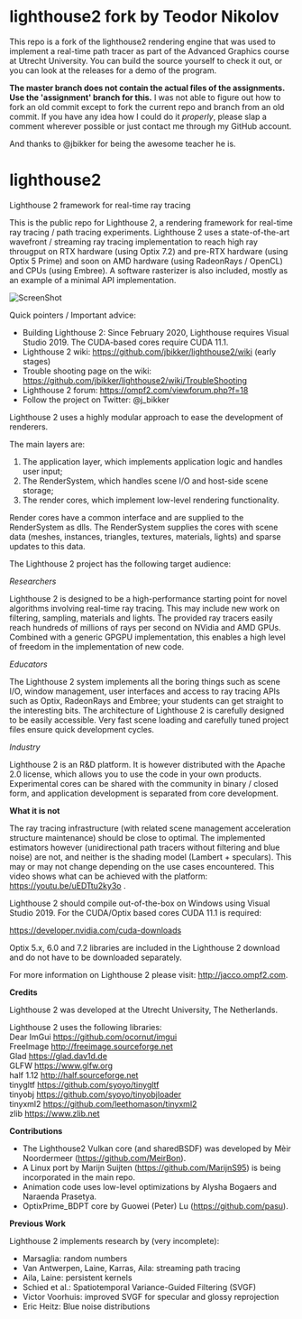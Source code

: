 # lighthouse2 fork by Teodor Nikolov
This repo is a fork of the lighthouse2 rendering engine that was used to implement a real-time path tracer as part of the Advanced Graphics course at Utrecht University.
You can build the source yourself to check it out, or you can look at the releases for a demo of the program.

**The master branch does not contain the actual files of the assignments. Use the 'assignment' branch for this.** I was not able to figure out how to fork an old commit except to fork the current repo and branch from an old commit. If you have any idea how I could do it _properly_, please slap a comment wherever possible or just contact me through my GitHub account.

And thanks to @jbikker for being the awesome teacher he is.

# lighthouse2
Lighthouse 2 framework for real-time ray tracing

This is the public repo for Lighthouse 2, a rendering framework for real-time ray tracing / path tracing experiments. 
Lighthouse 2 uses a state-of-the-art wavefront / streaming ray tracing implementation to reach high ray througput on RTX hardware 
(using Optix 7.2) and pre-RTX hardware (using Optix 5 Prime) and soon on AMD hardware (using RadeonRays / OpenCL) and CPUs (using Embree).
A software rasterizer is also included, mostly as an example of a minimal API implementation.

![ScreenShot](/screenshots/lighthouse_cobra.png)

Quick pointers / Important advice:

* Building Lighthouse 2: Since February 2020, Lighthouse requires Visual Studio 2019. The CUDA-based cores require CUDA 11.1.
* Lighthouse 2 wiki: https://github.com/jbikker/lighthouse2/wiki (early stages)
* Trouble shooting page on the wiki: https://github.com/jbikker/lighthouse2/wiki/TroubleShooting
* Lighthouse 2 forum: https://ompf2.com/viewforum.php?f=18
* Follow the project on Twitter: @j_bikker

Lighthouse 2 uses a highly modular approach to ease the development of renderers.

The main layers are:

1. The application layer, which implements application logic and handles user input;
2. The RenderSystem, which handles scene I/O and host-side scene storage;
3. The render cores, which implement low-level rendering functionality.

Render cores have a common interface and are supplied to the RenderSystem as dlls. The RenderSystem supplies the cores with scene data 
(meshes, instances, triangles, textures, materials, lights) and sparse updates to this data.

The Lighthouse 2 project has the following target audience:

*Researchers*

Lighthouse 2 is designed to be a high-performance starting point for novel algorithms involving real-time ray tracing. This may include
new work on filtering, sampling, materials and lights. The provided ray tracers easily reach hundreds of millions of rays per second 
on NVidia and AMD GPUs. Combined with a generic GPGPU implementation, this enables a high level of freedom in the implementation of 
new code.

*Educators*

The Lighthouse 2 system implements all the boring things such as scene I/O, window management, user interfaces and access to ray tracing
APIs such as Optix, RadeonRays and Embree; your students can get straight to the interesting bits. The architecture of Lighthouse 2 is
carefully designed to be easily accessible. Very fast scene loading and carefully tuned project files ensure quick development cycles.

*Industry*

Lighthouse 2 is an R&D platform. It is however distributed with the Apache 2.0 license, which allows you to use the code in your
own products. Experimental cores can be shared with the community in binary / closed form, and application development is separated
from core development.

<b>What it is not</b>

The ray tracing infrastructure (with related scene management acceleration structure maintenance) should be close to optimal. 
The implemented estimators however (unidirectional path tracers without filtering and blue noise) are not, and neither is the shading
model (Lambert + speculars). This may or may not change depending on the use cases encountered. This video shows what can be
achieved with the platform: https://youtu.be/uEDTtu2ky3o .

Lighthouse 2 should compile out-of-the-box on Windows using Visual Studio 2019. For the CUDA/Optix based cores CUDA 11.1 is required:

https://developer.nvidia.com/cuda-downloads

Optix 5.x, 6.0 and 7.2 libraries are included in the Lighthouse 2 download and do not have to be downloaded separately.

For more information on Lighthouse 2 please visit: http://jacco.ompf2.com.

<b>Credits</b>

Lighthouse 2 was developed at the Utrecht University, The Netherlands.

Lighthouse 2 uses the following libraries:<br>
Dear ImGui https://github.com/ocornut/imgui<br>
FreeImage http://freeimage.sourceforge.net<br>
Glad https://glad.dav1d.de<br>
GLFW https://www.glfw.org<br>
half 1.12 http://half.sourceforge.net<br>
tinygltf https://github.com/syoyo/tinygltf<br>
tinyobj https://github.com/syoyo/tinyobjloader<br>
tinyxml2 https://github.com/leethomason/tinyxml2<br>
zlib https://www.zlib.net

<b>Contributions</b>

* The Lighthouse2 Vulkan core (and sharedBSDF) was developed by Mèir Noordermeer (https://github.com/MeirBon).
* A Linux port by Marijn Suijten (https://github.com/MarijnS95) is being incorporated in the main repo.
* Animation code uses low-level optimizations by Alysha Bogaers and Naraenda Prasetya.
* OptixPrime_BDPT core by Guowei (Peter) Lu (https://github.com/pasu).

<b>Previous Work</b>

Lighthouse 2 implements research by (very incomplete):

* Marsaglia: random numbers
* Van Antwerpen, Laine, Karras, Aila: streaming path tracing
* Aila, Laine: persistent kernels
* Schied et al.: Spatiotemporal Variance-Guided Filtering (SVGF)
* Victor Voorhuis: improved SVGF for specular and glossy reprojection
* Eric Heitz: Blue noise distributions
